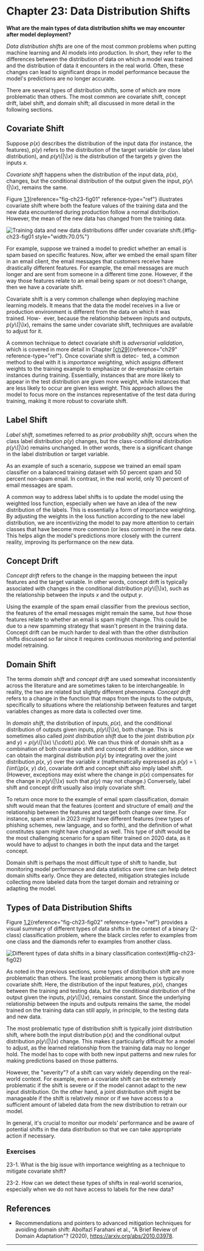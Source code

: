 







# Chapter 23: Data Distribution Shifts
[](#chapter-23-data-distribution-shifts)



**What are the main types of data distribution shifts we may encounter
after model deployment?**

*Data distribution shifts* are one of the most common problems when
putting machine learning and AI models into production. In short, they
refer to the differences between the distribution of data on which a
model was trained and the distribution of data it encounters in the real
world. Often, these changes can lead to significant drops in model
performance because the model's predictions are no longer accurate.

There are several types of distribution shifts, some of which are more
problematic than others. The most common are covariate shift, concept
drift, label shift, and domain shift; all discussed in more detail in
the following sections.

## Covariate Shift
[](#covariate-shift)

Suppose *p*(*x*) describes the distribution of the input data (for
instance, the features), *p*(*y*) refers to the distribution of the
target variable (or class label distribution), and *p*(*y*\\(\|\\)*x*)
is the distribution of the targets *y* given the inputs *x*.

*Covariate shift* happens when the distribution of the input data,
*p*(*x*), changes, but the conditional distribution of the output given
the input, *p*(*y*\\(\|\\)*x*), remains the same.

Figure [1.1](#fig-ch23-fig01){reference="fig-ch23-fig01"
reference-type="ref"} illustrates covariate shift where both the feature
values of the training data and the new data encountered during
production follow a normal distribution. However, the mean of the new
data has changed from the training data.

![Training data and new data distributions differ under covariate
shift.](../images/ch23-fig01.png){#fig-ch23-fig01 style="width:70.0%"}

For example, suppose we trained a model to predict whether an email is
spam based on specific features. Now, after we embed the email spam
filter in an email client, the email messages that customers receive
have drastically different features. For example, the email messages are
much longer and are sent from someone in a different time zone. However,
if the way those features relate to an email being spam or not doesn't
change, then we have a covariate shift.

Covariate shift is a very common challenge when deploying machine
learning models. It means that the data the model receives in a live or
production environment is different from the data on which it was
trained. How-  ever, because the relationship between inputs and
outputs, *p*(*y*\\(\|\\)*x*), remains the same under covariate shift,
techniques are available to adjust for it.

A common technique to detect covariate shift is *adversarial
validation*, which is covered in more detail in
Chapter [\[ch29\]](../ch29){reference="ch29" reference-type="ref"}.
Once covariate shift is detec-  ted, a common method to deal with it is
*importance weighting*, which assigns different weights to the training
example to emphasize or de-emphasize certain instances during training.
Essentially, instances that are more likely to appear in the test
distribution are given more weight, while instances that are less likely
to occur are given less weight. This approach allows the model to focus
more on the instances representative of the test data during training,
making it more robust to covariate shift.

## Label Shift
[](#label-shift)

*Label shift*, sometimes referred to as *prior probability shift*,
occurs when the class label distribution *p*(*y*) changes, but the
class-conditional distribution *p*(*y*\\(\|\\)*x*) remains unchanged. In
other words, there is a significant change in the label distribution or
target variable.

As an example of such a scenario, suppose we trained an email spam
classifier on a balanced training dataset with 50 percent spam and 50
percent non-spam email. In contrast, in the real world, only 10 percent
of email messages are spam.

A common way to address label shifts is to update the model using the
weighted loss function, especially when we have an idea of the new
distribution of the labels. This is essentially a form of importance
weighting. By adjusting the weights in the loss function according to
the new label distribution, we are incentivizing the model to pay more
attention to certain classes that have become more common (or less
common) in the new data. This helps align the model's predictions more
closely with the current reality, improving its performance on the new
data.

## Concept Drift
[](#concept-drift)

*Concept drift* refers to the change in the mapping between the input
features and the target variable. In other words, concept drift is
typically associated with changes in the conditional distribution
*p*(*y*\\(\|\\)*x*), such as the relationship between the inputs *x* and
the output *y*.

Using the example of the spam email classifier from the previous
section, the features of the email messages might remain the same, but
*how* those features relate to whether an email is spam might change.
This could be due to a new spamming strategy that wasn't present in
the training data. Concept drift can be much harder to deal with than
the other distribution shifts discussed so far since it requires
continuous monitoring and potential model retraining.

## Domain Shift
[](#domain-shift)

The terms *domain shift* and *concept drift* are used somewhat
inconsistently across the literature and are sometimes taken to be
interchangeable. In reality, the two are related but slightly different
phenomena. *Concept drift* refers to a change in the function that maps
from the inputs to the outputs, specifically to situations where the
relationship between features and target variables changes as more data
is collected over time.

In *domain shift*, the distribution of inputs, *p*(*x*), and the
conditional distribution of outputs given inputs, *p*(*y*\\(\|\\)*x*),
both change. This is sometimes also called *joint distribution shift*
due to the joint distribution *p*(*x* and *y*) = *p*(*y*\\(\|\\)*x*)
\\(\\cdot\\) *p*(*x*). We can thus think of domain shift as a
combination of both covariate shift and concept drift. In addition,
since we can obtain the marginal distribution *p*(*y*) by integrating
over the joint distribution *p*(*x*, *y*) over the variable *x*
(mathematically expressed as *p*(*y*) = \\(\\int\\)*p*(*x*, *y*) *dx*),
covariate drift and concept shift also imply label shift. (However,
exceptions may exist where the change in *p*(*x*) compensates for the
change in *p*(*y*\\(\|\\)*x*) such that *p*(*y*) may not change.)
Conversely, label shift and concept drift usually also imply covariate
shift.

To return once more to the example of email spam classification, domain
shift would mean that the features (content and structure of email)
*and* the relationship between the features and target both change over
time. For instance, spam email in 2023 might have different features
(new types of phishing schemes, new language, and so forth), and the
definition of what constitutes spam might have changed as well. This
type of shift would be the most challenging scenario for a spam filter
trained on 2020 data, as it would have to adjust to changes in both the
input data and the target concept.

Domain shift is perhaps the most difficult type of shift to handle, but
monitoring model performance and data statistics over time can help
detect domain shifts early. Once they are detected, mitigation
strategies include collecting more labeled data from the target domain
and retraining or adapting the model.

## Types of Data Distribution Shifts
[](#types-of-data-distribution-shifts)

Figure [1.2](#fig-ch23-fig02){reference="fig-ch23-fig02"
reference-type="ref"} provides a visual summary of different types of
data shifts in the context of a binary (2-class) classification problem,
where the black circles refer to examples from one class and the
diamonds refer to examples from another class.

![Different types of data shifts in a binary\
classification context](../images/ch23-fig02.png){#fig-ch23-fig02}

As noted in the previous sections, some types of distribution shift are
more problematic than others. The least problematic among them is
typically covariate shift. Here, the distribution of the input features,
*p*(*x*), changes between the training and testing data, but the
conditional distribution of the output given the inputs,
*p*(*y*\\(\|\\)*x*), remains constant. Since the underlying relationship
between the inputs and outputs remains the same, the model trained on
the training data can still apply, in principle, to the testing data and
new data.

The most problematic type of distribution shift is typically joint
distribution shift, where both the input distribution *p*(*x*) and the
conditional output distribution *p*(*y*\\(\|\\)*x*) change. This makes
it particularly difficult for a model to adjust, as the learned
relationship from the training data may no longer hold. The model has to
cope with both new input patterns and new rules for making predictions
based on those patterns.

However, the "severity"? of a shift can vary widely depending on the
real-world context. For example, even a covariate shift can be extremely
problematic if the shift is severe or if the model cannot adapt to the
new input distribution. On the other hand, a joint distribution shift
might be manageable if the shift is relatively minor or if we have
access to a sufficient amount of labeled data from the new distribution
to retrain our model.

In general, it's crucial to monitor our models' performance and be
aware of potential shifts in the data distribution so that we can take
appropriate action if necessary.

### Exercises
[](#exercises)

23-1. What is the big issue with importance weighting as a technique to
mitigate covariate shift?

23-2. How can we detect these types of shifts in real-world scenarios,
especially when we do not have access to labels for the new data?

## References
[](#references)

- Recommendations and pointers to advanced mitigation techniques for
  avoiding domain shift: Abolfazl Farahani et al., "A Brief Review of
  Domain Adaptation"? (2020), <https://arxiv.org/abs/2010.03978>.


------------------------------------------------------------------------

